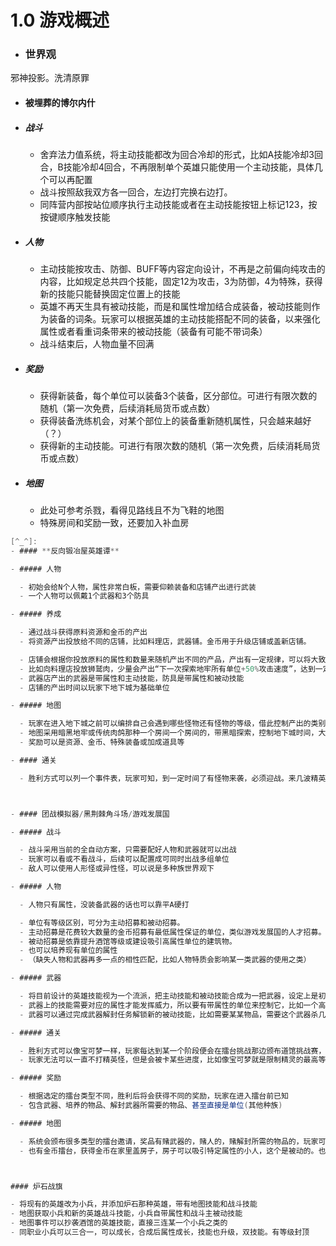 # 1.0 游戏概述

- ### 世界观

邪神投影。洗清原罪



- #### 被埋葬的博尔内什

- ##### 战斗

  - 舍弃法力值系统，将主动技能都改为回合冷却的形式，比如A技能冷却3回合，B技能冷却4回合，不再限制单个英雄只能使用一个主动技能，具体几个可以再配置
  - 战斗按照敌我双方各一回合，左边打完换右边打。
  - 同阵营内部按站位顺序执行主动技能或者在主动技能按钮上标记123，按按键顺序触发技能

- ##### 人物

  - 主动技能按攻击、防御、BUFF等内容定向设计，不再是之前偏向纯攻击的内容，比如规定总共四个技能，固定12为攻击，3为防御，4为特殊，获得新的技能只能替换固定位置上的技能
  - 英雄不再天生具有被动技能，而是和属性增加结合成装备，被动技能则作为装备的词条。玩家可以根据英雄的主动技能搭配不同的装备，以来强化属性或者看重词条带来的被动技能（装备有可能不带词条）
  - 战斗结束后，人物血量不回满

- ##### 奖励

  - 获得新装备，每个单位可以装备3个装备，区分部位。可进行有限次数的随机（第一次免费，后续消耗局货币或点数）
  - 获得装备洗练机会，对某个部位上的装备重新随机属性，只会越来越好（？）
  - 获得新的主动技能。可进行有限次数的随机（第一次免费，后续消耗局货币或点数）

- ##### 地图

  - 此处可参考杀戮，看得见路线且不为飞鞋的地图
  - 特殊房间和奖励一致，还要加入补血房




```csharp
[^_^]:
- #### **反向锻冶屋英雄谭**

- ##### 人物

  - 初始会给N个人物，属性非常白板，需要仰赖装备和店铺产出进行武装
  - 一个人物可以佩戴1个武器和3个防具

- ##### 养成

  - 通过战斗获得原料资源和金币的产出
  - 将资源产出投放给不同的店铺，比如料理店，武器铺。金币用于升级店铺或盖新店铺。

  - 店铺会根据你投放原料的属性和数量来随机产出不同的产品，产出有一定规律，可以将大致的公式告诉玩家
  - 比如向料理店投放狮鹫肉，少量会产出“下一次探索地牢所有单位+50%攻击速度”，达到一定数量产出“单个单位攻击速度永久+50%”，产出可以用来喂养英雄
  - 武器店产出的武器是带属性和主动技能，防具是带属性和被动技能
  - 店铺的产出时间以玩家下地下城为基础单位

- ##### 地图

  - 玩家在进入地下城之前可以编排自己会遇到哪些怪物还有怪物的等级，借此控制产出的类别和品质，也可以算自己挑难度
  - 地图采用暗黑地牢或传统肉鸽那种一个房间一个房间的，带黑暗探索，控制地下城时间，大概5次战斗，一两次特殊事件
  - 奖励可以是资源、金币、特殊装备或加成道具等

- #### 通关

  - 胜利方式可以列一个事件表，玩家可知，到一定时间了有怪物来袭，必须迎战。来几波精英，最后一个BOSS，游戏结束。



- #### 团战模拟器/黑荆棘角斗场/游戏发展国

- ##### 战斗

  - 战斗采用当前的全自动方案，只需要配好人物和武器就可以出战
  - 玩家可以看或不看战斗，后续可以配置成可同时出战多组单位
  - 敌人可以使用人形怪或异性怪，可以说是多种族世界观下

- ##### 人物

  - 人物只有属性，没装备武器的话也可以靠平A硬打

  - 单位有等级区别，可分为主动招募和被动招募。
  - 主动招募是花费较大数量的金币招募有最低属性保证的单位，类似游戏发展国的人才招募。
  - 被动招募是依靠提升酒馆等级或建设吸引高属性单位的建筑物。
  - 也可以培养现有单位的属性
  - （缺失人物和武器再多一点的相性匹配，比如人物特质会影响某一类武器的使用之类）

- ##### 武器

  - 将目前设计的英雄技能视为一个流派，把主动技能和被动技能合成为一把武器，设定上是初始武器被封印了，只能使用主动技能，需要随着游戏进程解封。
  - 武器上的技能需要对应的属性才能发挥威力，所以要有带属性的单位来控制它，比如一个高攻低速小人，你给他一个主动技能是只吃攻速的武器，匹配不上等于没用
  - 武器可以通过完成武器解封任务解锁新的被动技能，比如需要某某物品，需要这个武器杀几个人，需要打赢几场擂台

- ##### 通关

  - 胜利方式可以像宝可梦一样，玩家每达到某一个阶段便会在擂台挑战那边颁布道馆挑战赛，等于是精英怪。一段周期后再来个武林盟主的挑战，打赢就算通关
  - 玩家无法可以一直不打精英怪，但是会被卡某些进度，比如像宝可梦就是限制精灵的最高等级

- ##### 奖励

  - 根据选定的擂台类型不同，胜利后将会获得不同的奖励，玩家在进入擂台前已知
  - 包含武器、培养的物品、解封武器所需要的物品、甚至直接是单位(其他种族)

- ##### 地图

  - 系统会颁布很多类型的擂台邀请，奖品有赌武器的，赌人的，赌解封所需的物品的，玩家可以根据自己的需要去参加不同的擂台。
  - 也有金币擂台，获得金币在家里盖房子，房子可以吸引特定属性的小人，这个是被动的。也可以主动搜索，类似游戏发展国。也可以用房子定向培养小人



#### 炉石战旗

- 将现有的英雄改为小兵，并添加炉石那种英雄，带有地图技能和战斗技能
- 地图获取小兵和新的英雄战斗技能，小兵自带属性和战斗主被动技能
- 地图事件可以抄袭酒馆的英雄技能，直接三连某一个小兵之类的
- 同职业小兵可以三合一，可以成长，合成后属性成长，技能也升级，双技能。有等级封顶
```
